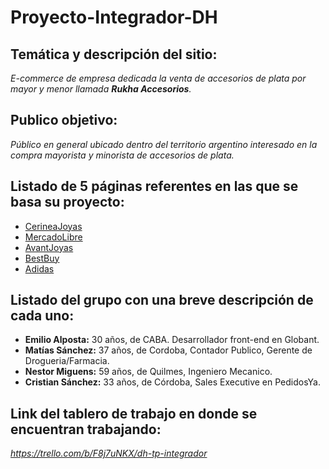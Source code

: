 # Proyecto-Integrador-DH

## Temática y descripción del sitio:
_E-commerce de empresa dedicada la venta de accesorios de plata por mayor y menor llamada **Rukha Accesorios**._

## Publico objetivo:
_Público en general ubicado dentro del territorio argentino interesado en la compra mayorista y minorista de accesorios de plata._

## Listado de 5 páginas referentes en las que se basa su proyecto:
* [CerineaJoyas](https://www.cerineajoyas.com/)
* [MercadoLibre](https://www.mercadolibre.com/)
* [AvantJoyas](https://avantjoyas.com/)
* [BestBuy](https://www.bestbuy.com/)
* [Adidas](https://www.adidas.com.ar/)

## Listado del grupo con una breve descripción de cada uno:
* **Emilio Alposta:** 30 años, de CABA. Desarrollador front-end en Globant.
* **Matías Sánchez:** 37 años, de Cordoba, Contador Publico, Gerente de Drogueria/Farmacia.
* **Nestor Miguens:** 59 años, de Quilmes, Ingeniero Mecanico.
* **Cristian Sánchez:** 33 años, de Córdoba, Sales Executive en PedidosYa.

## Link del tablero de trabajo en donde se encuentran trabajando:
_https://trello.com/b/F8j7uNKX/dh-tp-integrador_
